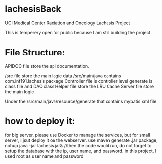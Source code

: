 # lachesisBack
UCI Medical Center Radiation and Oncology Lachesis Project

This is temperery open for public because I am still building the project.

# File Structure:

APIDOC file store the api documentation.

/src file store the main logic data
  /src/main/java contains com.inf191.lachesis package
  Controller file is controller level
  generate is class file and DAO class
  Helper file store the LRU Cache
  Server file store the main logic
  
  Under the /src/main/java/resource/generate
    that contains mybatis xml file
# how to deploy it:
  for big server, please use Docker to manage the services, but for small server, I jsut deploy it on the webserver.
  use maven generate .jar package,
  nohup java -jar lachesis.jar& 
  //then the code would run, do not forget to setup the database with the ip, user name, and password. in this project, I used root as user name and password
  
  
